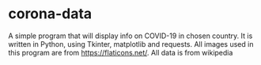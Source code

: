 # corona-data
A simple program that will display info on COVID-19 in chosen country.
It is written in Python, using Tkinter, matplotlib and requests.
All images used in this program are from https://flaticons.net/.
All data is from wikipedia
